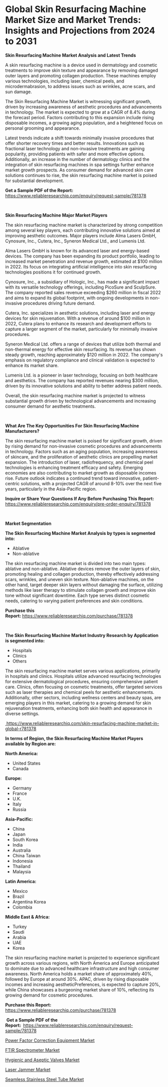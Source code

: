 <p><h1>Global Skin Resurfacing Machine Market Size and Market Trends: Insights and Projections from 2024 to 2031</h1></p><p><strong>Skin Resurfacing Machine Market Analysis and Latest Trends</strong></p>
<p><p>A skin resurfacing machine is a device used in dermatology and cosmetic treatments to improve skin texture and appearance by removing damaged outer layers and promoting collagen production. These machines employ various technologies, including laser, chemical peels, and microdermabrasion, to address issues such as wrinkles, acne scars, and sun damage. </p><p>The Skin Resurfacing Machine Market is witnessing significant growth, driven by increasing awareness of aesthetic procedures and advancements in technology. The market is expected to grow at a CAGR of 8.4% during the forecast period. Factors contributing to this expansion include rising disposable incomes, a growing aging population, and a heightened focus on personal grooming and appearance. </p><p>Latest trends indicate a shift towards minimally invasive procedures that offer shorter recovery times and better results. Innovations such as fractional laser technology and non-invasive treatments are gaining popularity, providing patients with safer and more effective options. Additionally, an increase in the number of dermatology clinics and the integration of skin resurfacing machines in spa settings further enhance market growth prospects. As consumer demand for advanced skin care solutions continues to rise, the skin resurfacing machine market is poised for substantial development.</p></p>
<p><strong>Get a Sample PDF of the Report:&nbsp;</strong> <a href="https://www.reliableresearchiq.com/enquiry/request-sample/781378?utm_campaign=1124&utm_medium=2&utm_source=Github&utm_content=ia&utm_term=15102024&utm_id=skin-resurfacing-machine">https://www.reliableresearchiq.com/enquiry/request-sample/781378</a></p>
<p>&nbsp;</p>
<p><strong>Skin Resurfacing Machine Major Market Players</strong></p>
<p><p>The skin resurfacing machine market is characterized by strong competition among several key players, each contributing innovative solutions aimed at improving aesthetic outcomes. Major players include Alma Lasers GmbH, Cynosure, Inc., Cutera, Inc., Syneron Medical Ltd., and Lumenis Ltd. </p><p>Alma Lasers GmbH is known for its advanced laser and energy-based devices. The company has been expanding its product portfolio, leading to increased market penetration and revenue growth, estimated at $100 million in 2022. Its focus on integrating artificial intelligence into skin resurfacing technologies positions it for continued growth.</p><p>Cynosure, Inc., a subsidiary of Hologic, Inc., has made a significant impact with its versatile technology offerings, including PicoSure and SculpSure. The company reported sales revenue exceeding $260 million in fiscal 2022 and aims to expand its global footprint, with ongoing developments in non-invasive procedures driving future demand.</p><p>Cutera, Inc. specializes in aesthetic solutions, including laser and energy devices for skin rejuvenation. With a revenue of around $100 million in 2022, Cutera plans to enhance its research and development efforts to capture a larger segment of the market, particularly for minimally invasive procedures.</p><p>Syneron Medical Ltd. offers a range of devices that utilize both thermal and non-thermal energy for effective skin resurfacing. Its revenue has shown steady growth, reaching approximately $120 million in 2022. The company's emphasis on regulatory compliance and clinical validation is expected to enhance its market share.</p><p>Lumenis Ltd. is a pioneer in laser technology, focusing on both healthcare and aesthetics. The company has reported revenues nearing $300 million, driven by its innovative solutions and ability to better address patient needs.</p><p>Overall, the skin resurfacing machine market is projected to witness substantial growth driven by technological advancements and increasing consumer demand for aesthetic treatments.</p></p>
<p>&nbsp;</p>
<p><strong>What Are The Key Opportunities For Skin Resurfacing Machine Manufacturers?</strong></p>
<p><p>The skin resurfacing machine market is poised for significant growth, driven by rising demand for non-invasive cosmetic procedures and advancements in technology. Factors such as an aging population, increasing awareness of skincare, and the proliferation of aesthetic clinics are propelling market expansion. The introduction of laser, radiofrequency, and chemical peel technologies is enhancing treatment efficacy and safety. Emerging economies are also contributing to market growth as disposable incomes rise. Future outlook indicates a continued trend toward innovative, patient-centric solutions, with a projected CAGR of around 8-10% over the next five years, particularly in the Asia-Pacific region.</p></p>
<p><strong>Inquire or Share Your Questions If Any Before Purchasing This Report:</strong> <a href="https://www.reliableresearchiq.com/enquiry/pre-order-enquiry/781378?utm_campaign=1124&utm_medium=2&utm_source=Github&utm_content=ia&utm_term=15102024&utm_id=skin-resurfacing-machine">https://www.reliableresearchiq.com/enquiry/pre-order-enquiry/781378</a></p>
<p>&nbsp;</p>
<p><strong>Market Segmentation</strong></p>
<p><strong>The Skin Resurfacing Machine Market Analysis by types is segmented into:</strong></p>
<p><ul><li>Ablative</li><li>Non-ablative</li></ul></p>
<p><p>The skin resurfacing machine market is divided into two main types: ablative and non-ablative. Ablative devices remove the outer layers of skin, promoting healing and collagen production, thereby effectively addressing scars, wrinkles, and uneven skin texture. Non-ablative machines, on the other hand, target deeper skin layers without damaging the surface, utilizing methods like laser therapy to stimulate collagen growth and improve skin tone without significant downtime. Each type serves distinct cosmetic needs, catering to varying patient preferences and skin conditions.</p></p>
<p><strong>Purchase this Report:&nbsp;</strong><a href="https://www.reliableresearchiq.com/purchase/781378?utm_campaign=1124&utm_medium=2&utm_source=Github&utm_content=ia&utm_term=15102024&utm_id=skin-resurfacing-machine">https://www.reliableresearchiq.com/purchase/781378</a></p>
<p>&nbsp;</p>
<p><strong>The Skin Resurfacing Machine Market Industry Research by Application is segmented into:</strong></p>
<p><ul><li>Hospitals</li><li>Clinics</li><li>Others</li></ul></p>
<p><p>The skin resurfacing machine market serves various applications, primarily in hospitals and clinics. Hospitals utilize advanced resurfacing technologies for extensive dermatological procedures, ensuring comprehensive patient care. Clinics, often focusing on cosmetic treatments, offer targeted services such as laser therapies and chemical peels for aesthetic enhancements. Additionally, other sectors, including wellness centers and beauty spas, are emerging players in this market, catering to a growing demand for skin rejuvenation treatments, enhancing both skin health and appearance in diverse settings.</p></p>
<p><a href="https://www.reliableresearchiq.com/skin-resurfacing-machine-market-in-global-r781378?utm_campaign=1124&utm_medium=2&utm_source=Github&utm_content=ia&utm_term=15102024&utm_id=skin-resurfacing-machine">&nbsp;https://www.reliableresearchiq.com/skin-resurfacing-machine-market-in-global-r781378</a></p>
<p><strong>In terms of Region, the Skin Resurfacing Machine Market Players available by Region are:</strong></p>
<p>
    <p> <strong> North America: </strong>
        <ul>
            <li>United States</li>
            <li>Canada</li>
        </ul>
        </p> 
    <p> <strong> Europe: </strong>
        <ul>
            <li>Germany</li>
            <li>France</li>
            <li>U.K.</li>
            <li>Italy</li>
            <li>Russia</li>
        </ul>
        </p> 
    <p> <strong> Asia-Pacific: </strong>
        <ul>
            <li>China</li>
            <li>Japan</li>
            <li>South Korea</li>
            <li>India</li>
            <li>Australia</li>
            <li>China Taiwan</li>
            <li>Indonesia</li>
            <li>Thailand</li>
            <li>Malaysia</li>
        </ul>
        </p> 
    <p> <strong> Latin America: </strong>
        <ul>
            <li>Mexico</li>
            <li>Brazil</li>
            <li>Argentina Korea</li>
            <li>Colombia</li>
        </ul>
        </p> 
    <p> <strong> Middle East & Africa: </strong>
        <ul>
            <li>Turkey</li>
            <li>Saudi</li>
            <li>Arabia</li>
            <li>UAE</li>
            <li>Korea</li>
        </ul>
    </p>
    </p>
<p><p>The skin resurfacing machine market is projected to experience significant growth across various regions, with North America and Europe anticipated to dominate due to advanced healthcare infrastructure and high consumer awareness. North America holds a market share of approximately 40%, followed by Europe at around 30%. APAC, driven by rising disposable incomes and increasing aestheticPreferences, is expected to capture 20%, while China showcases a burgeoning market share of 10%, reflecting its growing demand for cosmetic procedures.</p></p>
<p><strong>Purchase this Report: </strong><a href="https://www.reliableresearchiq.com/purchase/781378?utm_campaign=1124&utm_medium=2&utm_source=Github&utm_content=ia&utm_term=15102024&utm_id=skin-resurfacing-machine">https://www.reliableresearchiq.com/purchase/781378</a></p>
<p>&nbsp;<strong>Get a Sample PDF of the Report:&nbsp;&nbsp;</strong><a href="https://www.reliableresearchiq.com/enquiry/request-sample/781378?utm_campaign=1124&utm_medium=2&utm_source=Github&utm_content=ia&utm_term=15102024&utm_id=skin-resurfacing-machine">https://www.reliableresearchiq.com/enquiry/request-sample/781378</a></p>
<p><strong></strong></p>
<p><p><a href="https://www.linkedin.com/pulse/investment-opportunities-power-factor-correction-equipment-zneuc?trk=public_post_embed_feed-article-content&utm_campaign=1124&utm_medium=2&utm_source=Github&utm_content=ia&utm_term=15102024&utm_id=skin-resurfacing-machine">Power Factor Correction Equipment Market</a></p><p><a href="https://issuu.com/reportprime-2/docs/ftir-spectrometer-market-size-2030._890e4ae6b68bbd?utm_campaign=1124&utm_medium=2&utm_source=Github&utm_content=ia&utm_term=15102024&utm_id=skin-resurfacing-machine">FTIR Spectrometer Market</a></p><p><a href="https://issuu.com/reportprime-2/docs/hygienic-and-aseptic-valves-market-_cb60d6f6e02073?utm_campaign=1124&utm_medium=2&utm_source=Github&utm_content=ia&utm_term=15102024&utm_id=skin-resurfacing-machine">Hygienic and Aseptic Valves Market</a></p><p><a href="https://github.com/acappassw0t/Market-Research-Report-List-1/blob/main/laser-jammer-market.md?utm_campaign=1124&utm_medium=2&utm_source=Github&utm_content=ia&utm_term=15102024&utm_id=skin-resurfacing-machine">Laser Jammer Market</a></p><p><a href="https://www.linkedin.com/pulse/global-seamless-stainless-steel-tube-market-opportunities-challenges2024-lix1c?trk=public_post_embed_feed-article-content&utm_campaign=1124&utm_medium=2&utm_source=Github&utm_content=ia&utm_term=15102024&utm_id=skin-resurfacing-machine">Seamless Stainless Steel Tube Market</a></p></p>